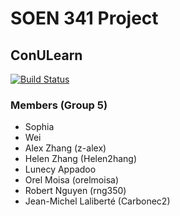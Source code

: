 # SOEN 341 Project

## ConULearn

[![Build Status](https://travis-ci.org/z-alex/ConULearn.svg?branch=master)](https://travis-ci.org/z-alex/ConULearn)

### Members (Group 5)

- Sophia
- Wei
- Alex Zhang (z-alex)
- Helen Zhang (Helen2hang)
- Lunecy Appadoo
- Orel Moisa (orelmoisa)
- Robert Nguyen (rng350)
- Jean-Michel Laliberté (Carbonec2)